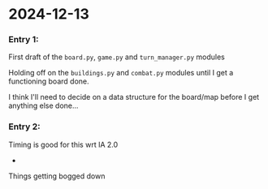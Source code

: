 # 2024-12-13

### Entry 1:

First draft of the `board.py`, `game.py` and `turn_manager.py` modules

Holding off on the `buildings.py` and `combat.py` modules until I get a functioning board done.

I think I'll need to decide on a data structure for the board/map before I get anything else done...

### Entry 2:

Timing is good for this wrt IA 2.0

-

Things getting bogged down
